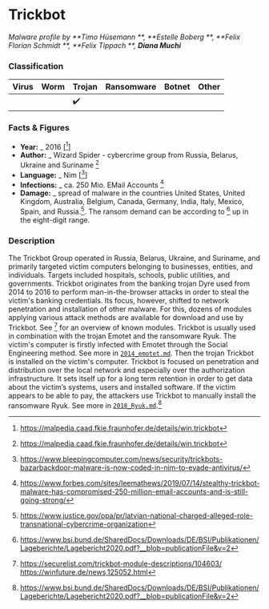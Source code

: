 # Trickbot

_Malware profile by **Timo Hüsemann **, **Estelle Boberg **, **Felix Florian Schmidt **, **Felix Tippach **, **Diana
 Muchi**_

### Classification



| Virus              | Worm               | Trojan             | Ransomware         | Botnet             | Other                                   |
|:-------------------|:-------------------|:-------------------|:-------------------|:-------------------|:----------------------------------------|
|                    |                    | :heavy_check_mark: |                    |                    |                                         |

### Facts & Figures

* **Year:** _ 2016 [[^1]]
* **Author:** _ Wizard Spider - cybercrime group from Russia, Belarus, Ukraine  and Suriname [^1]
* **Language:** _ Nim  [[^3]]
* **Infections:** _ ca. 250 Mio. EMail Accounts [^2]
* **Damage:** _ spread of malware in the countries United States, United Kingdom, Australia, Belgium, Canada, Germany, India, Italy, Mexico, Spain, and Russia.[^5]. 
The ransom demand can be according to [^4] up in the eight-digit range.

### Description

The Trickbot Group operated in Russia, Belarus, Ukraine, and Suriname, and primarily targeted victim computers belonging to businesses, entities, and individuals. Targets included hospitals, schools, public utilities, and governments.
Trickbot originates from the banking trojan Dyre used from 2014 to 2016 to perform man-in-the-browser attacks in order to steal the victim's banking credentials. Its focus, however, shifted to network penetration and installation of other malware. For this, dozens of modules applying various attack methods are available for download and use by Trickbot. See [^6] for an overview of known modules.
Trickbot is usually used in combination with the trojan Emotet and the ransomware Ryuk.
The victim's computer is firstly infected with Emotet through the Social Engineering method. See more in
 [`2014_emotet.md`](2014_emotet.md). Then the trojan Trickbot is installed on the victim's computer.
Trickbot is focused on penetration and distribution over the local network and especially over the authorization infrastructure. It sets itself up for a long term retention in order to get data about the victim’s systems, users and installed software. If the victim appears to be able to pay, the attackers use Trickbot to manually install the ransomware Ryuk. See more in [`2018_Ryuk.md`](2018_Ryuk.md).[^4]


[^1]: https://malpedia.caad.fkie.fraunhofer.de/details/win.trickbot
[^2]: https://www.forbes.com/sites/leemathews/2019/07/14/stealthy-trickbot-malware-has-compromised-250-million-email-accounts-and-is-still-going-strong/
[^3]: https://www.bleepingcomputer.com/news/security/trickbots-bazarbackdoor-malware-is-now-coded-in-nim-to-evade-antivirus/
[^4]: https://www.bsi.bund.de/SharedDocs/Downloads/DE/BSI/Publikationen/Lageberichte/Lagebericht2020.pdf?__blob=publicationFile&v=2
[^5]: https://www.justice.gov/opa/pr/latvian-national-charged-alleged-role-transnational-cybercrime-organization
[^6]: https://securelist.com/trickbot-module-descriptions/104603/
https://winfuture.de/news,125052.html

